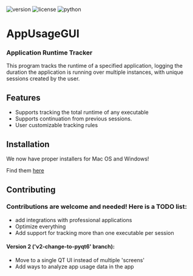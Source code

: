![version](https://img.shields.io/badge/Version-1.2.0-white.svg)
![license](https://img.shields.io/badge/License-GPL%20v3-blue.svg)
![python](https://img.shields.io/badge/Python-3.12-green.svg)

# AppUsageGUI
### Application Runtime Tracker

This program tracks the runtime of a specified application, logging the duration the application is running over multiple instances, with unique sessions created by the user.

## Features

- Supports tracking the total runtime of any executable
- Supports continuation from previous sessions.
- User customizable tracking rules

## Installation

We now have proper installers for Mac OS and Windows!

Find them [here](https://github.com/Adam-Color/AppUsageGUI/releases)


## Contributing

### Contributions are welcome and needed! Here is a TODO list:

* add integrations with professional applications
* Optimize everything
* Add support for tracking more than one executable per session

#### Version 2 ('v2-change-to-pyqt6' branch):

* Move to a single QT UI instead of multiple 'screens'
* Add ways to analyze app usage data in the app